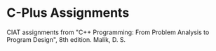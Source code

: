 # C-Plus Assignments
 CIAT assignments from "C++ Programming: From Problem Analysis to Program Design", 8th edition. Malik, D. S.
